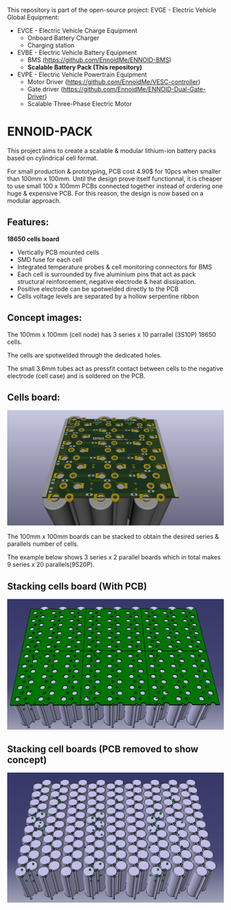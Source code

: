 This repository is part of the open-source project: EVGE - Electric Vehicle Global Equipment:

- EVCE - Electric Vehicle Charge Equipment
  - Onboard Battery Charger
  - Charging station
- EVBE - Electric Vehicle Battery Equipment 
  - BMS (https://github.com/EnnoidMe/ENNOID-BMS)
  - **Scalable Battery Pack (This repository)**
- EVPE - Electric Vehicle Powertrain Equipment
  - Motor Driver (https://github.com/EnnoidMe/VESC-controller)
  - Gate driver (https://github.com/EnnoidMe/ENNOID-Dual-Gate-Driver)
  - Scalable Three-Phase Electric Motor

# ENNOID-PACK

This project aims to create a scalable & modular lithium-ion battery packs based on cylindrical cell format.

For small production & prototyping, PCB cost 4.90$ for 10pcs when smaller than 100mm x 100mm. Until the design prove itself functionnal, it is cheaper to use small 100 x 100mm PCBs connected together instead of ordering one huge & expensive PCB. For this reason, the design is now based on a modular approach.

## Features:

**18650 cells board**
- Vertically PCB mounted cells
- SMD fuse for each cell
- Integrated temperature probes & cell monitoring connectors for BMS
- Each cell is surrounded by five aluminium pins that act as pack structural reinforcement, negative electrode & heat dissipation.
- Positive electrode can be spotwelded directly to the PCB
- Cells voltage levels are separated by a hollow serpentine ribbon

 

## Concept images:

The 100mm x 100mm (cell node) has 3 series x 10 parrallel (3S10P) 18650 cells. 

The cells are spotwelded through the dedicated holes.

The small 3.6mm tubes act as pressfit contact between cells to the negative electrode (cell case) and is soldered on the PCB. 

## Cells board:
![alt text](PIC/Node.png)

The 100mm x 100mm boards can be stacked to obtain the desired series & parallels number of cells.

The example below shows 3 series x 2 parallel boards which in total makes 9 series x 20 parallels(9S20P).


## Stacking cells board (With PCB)
![alt text](PIC/With_PCB.png)

## Stacking cell boards (PCB removed to show concept)

![alt text](PIC/No_PCB.png)
